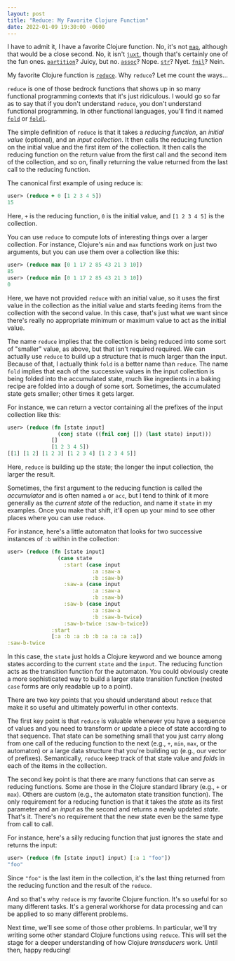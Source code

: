 ```yaml
---
layout: post
title: "Reduce: My Favorite Clojure Function"
date: 2022-01-09 19:30:00 -0600
---
```

I have to admit it, I have a favorite Clojure function. No, it's not
[`map`](https://clojuredocs.org/clojure.core/map), although that would
be a close second. No, it isn't
[`juxt`](https://clojuredocs.org/clojure.core/juxt), though that's
certainly one of the fun
ones. [`partition`](https://clojuredocs.org/clojure.core/partition)?
Juicy, but no. [`assoc`](https://clojuredocs.org/clojure.core/assoc)?
Nope. [`str`](https://clojuredocs.org/clojure.core/str)?
Nyet. [`fnil`](https://clojuredocs.org/clojure.core/fnil)? Nein.

My favorite Clojure function is
[`reduce`](https://clojuredocs.org/clojure.core/reduce). Why `reduce`?
Let me count the ways...

`reduce` is one of those bedrock functions that shows up in so many
functional programming contexts that it's just ridiculous. I would go
so far as to say that if you don't understand `reduce`, you don't
understand functional programming. In other functional languages,
you'll find it named
[`fold`](https://fsharp.github.io/fsharp-core-docs/reference/fsharp-collections-listmodule.html#fold)
or [`foldl`](https://wiki.haskell.org/Fold).

The simple definition of `reduce` is that it takes a _reducing
function_, an _initial value_ (optional), and an _input collection_. It
then calls the reducing function on the initial value and the first
item of the collection. It then calls the reducing function on the
return value from the first call and the second item of the
collection, and so on, finally returning the value returned from the
last call to the reducing function.

The canonical first example of using reduce is:
```clojure
user> (reduce + 0 [1 2 3 4 5])
15
```

Here, `+` is the reducing function, `0` is the initial value, and `[1
2 3 4 5]` is the collection.

You can use `reduce` to compute lots of interesting things over a
larger collection. For instance, Clojure's `min` and `max` functions
work on just two arguments, but you can use them over a collection
like this:
```clojure
user> (reduce max [0 1 17 2 85 43 21 3 10])
85
user> (reduce min [0 1 17 2 85 43 21 3 10])
0
```

Here, we have not provided `reduce` with an initial value, so it uses
the first value in the collection as the initial value and starts
feeding items from the collection with the second value. In this case,
that's just what we want since there's really no appropriate minimum
or maximum value to act as the initial value.

The name `reduce` implies that the collection is being reduced into
some sort of "smaller" value, as above, but that isn't required
required. We can actually use `reduce` to build up a structure that is
much larger than the input. Because of that, I actually think `fold`
is a better name than `reduce`. The name `fold` implies that each of
the successive values in the input collection is being folded into the
accumulated state, much like ingredients in a baking recipe are folded
into a dough of some sort. Sometimes, the accumulated state gets
smaller; other times it gets larger.

For instance, we can return a vector containing all the prefixes of
the input collection like this:

```clojure
user> (reduce (fn [state input]
                (conj state ((fnil conj []) (last state) input)))
              []
              [1 2 3 4 5])
[[1] [1 2] [1 2 3] [1 2 3 4] [1 2 3 4 5]]
```

Here, `reduce` is building up the state; the longer the input
collection, the larger the result.

Sometimes, the first argument to the reducing function is called the
_accumulator_ and is often named `a` or `acc`, but I tend to think of
it more generally as the _current state_ of the reduction, and name
it `state` in my examples. Once you make that shift, it'll open up
your mind to see other places where you can use `reduce`.

For instance, here's a little automaton that looks for two successive
instances of `:b` within in the collection:

```clojure
user> (reduce (fn [state input]
                (case state
                  :start (case input
                           :a :saw-a
                           :b :saw-b)
                  :saw-a (case input
                           :a :saw-a
                           :b :saw-b)
                  :saw-b (case input
                           :a :saw-a
                           :b :saw-b-twice)
                  :saw-b-twice :saw-b-twice))
              :start
              [:a :b :a :b :b :a :a :a :a])
:saw-b-twice
```

In this case, the `state` just holds a Clojure keyword and we bounce
among states according to the current `state` and the `input`. The
reducing function acts as the transition function for the
automaton. You could obviously create a more sophisticated way to
build a larger state transition function (nested `case` forms are only
readable up to a point).

There are two key points that you should understand about `reduce`
that make it so useful and ultimately powerful in other contexts.

The first key point is that `reduce` is valuable whenever you have a
sequence of values and you need to transform or update a piece of
state according to that sequence. That state can be something small
that you just carry along from one call of the reducing function to
the next (e.g., `+`, `min`, `max`, or the automaton) or a large data
structure that you're building up (e.g., our vector of
prefixes). Semantically, `reduce` keep track of that state value and
_folds_ in each of the items in the collection.

The second key point is that there are many functions that can serve
as reducing functions. Some are those in the Clojure standard library
(e.g., `+` or `max`). Others are custom (e.g., the automaton state
transition function). The only requirement for a reducing function is
that it takes the _state_ as its first parameter and an _input_ as the
second and returns a newly updated _state_. That's it. There's no
requirement that the new state even be the same type from call to
call.

For instance, here's a silly reducing function that just ignores the
state and returns the input:
```clojure
user> (reduce (fn [state input] input) [:a 1 "foo"])
"foo"
```

Since `"foo"` is the last item in the collection, it's the last thing
returned from the reducing function and the result of the `reduce`.

And so that's why `reduce` is my favorite Clojure function. It's so
useful for so many different tasks. It's a general workhorse for data
processing and can be applied to so many different problems.

Next time, we'll see some of those other problems. In particular,
we'll try writing some other standard Clojure functions using
`reduce`. This will set the stage for a deeper understanding of how
Clojure _transducers_ work. Until then, happy reducing!

